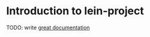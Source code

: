 # Introduction to lein-project

TODO: write [great documentation](http://jacobian.org/writing/what-to-write/)
